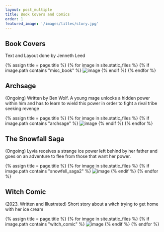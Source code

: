 ```yaml
---
layout: post_multiple
title: Book Covers and Comics
order: 1
featured_image: '/images/titles/story.jpg'
---
```


## Book Covers
Text and Layout done by Jenneth Leed

<div class="gallery" data-columns="2">
		{% assign title = page.title %}
		{% for image in site.static_files %}
			{% if image.path contains "misc_book" %}
				<img src="{{ site.baseurl }}{{ image.path }}" alt="image" />
			{% endif %}
		{% endfor %}
</div>

## Archsage
(Ongoing) Written by Ben Wolf. A young mage unlocks a hidden power within him and has to learn to wield this power in order to fight a rival tribe seeking revenge 

<div class="gallery" data-columns="2">
		{% assign title = page.title %}
		{% for image in site.static_files %}
			{% if image.path contains "archsage" %}
				<img src="{{ site.baseurl }}{{ image.path }}" alt="image" />
			{% endif %}
		{% endfor %}
</div>

## The Snowfall Saga
(Ongoing) Lyvia receives a strange ice power left behind by her father and goes on an adventure to flee from those that want her power.


<div class="gallery" data-columns="2">
		{% assign title = page.title %}
		{% for image in site.static_files %}
			{% if image.path contains "snowfell_saga2" %}
				<img src="{{ site.baseurl }}{{ image.path }}" alt="image" />
			{% endif %}
		{% endfor %}
</div>


## Witch Comic
(2023. Written and Illustrated) Short story about a witch trying to get home with her ice cream

<div class="gallery" data-columns="2">
		{% assign title = page.title %}
		{% for image in site.static_files %}
			{% if image.path contains "witch_comic" %}
				<img src="{{ site.baseurl }}{{ image.path }}" alt="image" />
			{% endif %}
		{% endfor %}
</div>


<!-- ## Inktober 2023
(Ongoing. Written and Illustrated) [Dedicated Reader](http://snowfallsaga.com/series/inktober-2023/)

Tober goes in search of the power that lies in the great tower, but discovers something amis. It's ok though because he's built different. 

Story follows the prompts given for [Inktober 2023](https://inktober.com/rules)
<div class="gallery" data-columns="3">
		{% assign title = page.title %}
		{% for image in site.static_files %}
			{% if image.path contains "inktober_2023" %}
				<img src="{{ site.baseurl }}{{ image.path }}" alt="image" />
			{% endif %}
		{% endfor %}
</div> -->



<!-- ## Snowman Comic
(2020) Exploratory comic about a magic snowman protecting a village

<div class="gallery" data-columns="2">
		{% assign title = page.title %}
		{% for image in site.static_files %}
			{% if image.path contains "snowman_comic" %}
				<img src="{{ site.baseurl }}{{ image.path }}" alt="image" />
			{% endif %}
		{% endfor %}
</div>


## Storyboarding

(2020) A storyboard for a fight scene using Storyboard Pro

<div class="gallery" data-columns="2">
		{% assign title = page.title %}
		{% for image in site.static_files %}
			{% if image.path contains "storyboarding" %}
				<img src="{{ site.baseurl }}{{ image.path }}" alt="image" />
			{% endif %}
		{% endfor %}
</div> -->
